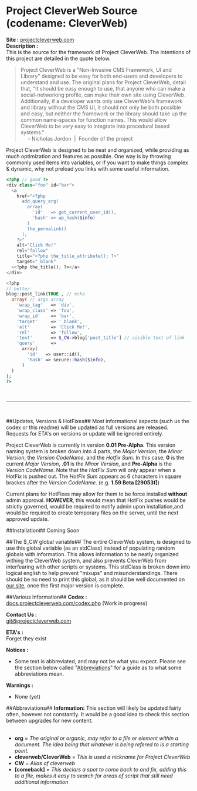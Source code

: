 # Project CleverWeb Source (codename: CleverWeb) #

**Site :** [projectcleverweb.com](http://projectcleverweb.com)  
**Description :**  
This is the source for the framework of Project CleverWeb. The intentions of this project are detailed in the quote below.
  
> Project CleverWeb is a "Non-Invasive CMS Framework, UI and Library" designed to be easy for both end-users and developers to understand and use. The original plans for Project CleverWeb, detail that, "It should be easy enough to use, that anyone who can make a social-networking profile, can make their own site using CleverWeb. Additionally, if a developer wants only use CleverWeb's framework and library without the CMS UI, it should not only be both possible and easy, but neither the framework or the library should take up the common name-spaces for function names. This would allow CleverWeb to be very easy to integrate into procedural based systems."  
> &nbsp;&nbsp;&nbsp;&nbsp;&nbsp;-&nbsp;Nicholas Jordon&nbsp;&nbsp;|&nbsp;&nbsp;Founder of the project
  
Project CleverWeb is designed to be neat and organized, while providing as much optimization and features as possible. One way is by throwing commonly used items into variables, or if you want to make things complex & dynamic, why not preload you links with some useful information.  
  
``` php
<?php // good ?>
<div class="foo" id="bar">
  <a
    href="<?php
      add_query_arg(
        array(
          'id'   => get_current_user_id(),
          'hash' => wp_hash($info)
        )
        the_permalink()
      ); 
    ?>"
    alt="Click Me!"
    rel="follow"
    title="<?php the_title_attribute(); ?>"
    target="_blank"
  ><?php the_title(); ?></a>
</div>

<?php
// better
blog::post_link(TRUE , // echo
  array( // args array
    'wrap_tag'   => 'div',
    'wrap_class' => 'foo',
    'wrap_id'    => 'bar',
    'target'     => '_blank',
    'alt'        => 'Click Me!',
    'rel'        => 'follow',
    'text'       => $_CW->blog['post_title'] // visible text of link
    'query'      =>
      array(
        'id'   => user::id(),
        'hash' => secure::hash($info),
      )
  )
);
?>
```  

&nbsp;    

----------

&nbsp;    

##Updates, Versions & HotFixes##
Most informational aspects (such us the codex or this readme) will be updated as full versions are released. Requests for ETA's on versions or update will be ignored entirely.  
  
Project CleverWeb is currently in version **0.01 Pre-Alpha**. This version naming system is broken down into 4 parts, the *Major Version*, the *Minor Version*, the *Version CodeName*, and the *Hotfix Sum*. In this case, **0** is the current *Major Version*, **.01** is the *Minor Version*, and **Pre-Alpha** is the *Version CodeName*. Note that the *HotFix Sum* will only appear when a HotFix is pushed out. The *HotFix Sum* appears as 6 characters in square brackes after the *Version CodeName*. (e.g. **1.59 Beta [29053f]**)  
  
Current plans for HotFixes may allow for them to be force installed **without** admin approval. **HOWEVER**, this would mean that HotFix pushes would be strictly governed, would be required to notify admin upon installation,and would be required to create temporary files on the server, until the next approved update.  

##Installation##
Coming Soon  

##The $_CW global variable##
The entire CleverWeb system, is designed to use this global variable (as an stdClass) instead of populating random globals with information. This allows information to be neatly organized withing the CleverWeb system, and also prevents CleverWeb from interfearing with other scripts or systems. This stdClass is broken down into logical english to help prevent "mixups" and misunderstandings. There should be no need to print this global, as it should be well documented on [our site](http://projectcleverweb.com), once the first major version is complete.

##Various Information##
**Codex :**  
[docs.projectcleverweb.com/codex.php](http://docs.projectcleverweb.com/codex.php) (Work in progress)

**Contact Us :**  
git@projectcleverweb.com

**ETA's :**  
Forget they exist

**Notices :**  
- Some text is abbreviated, and may not be what you expect. Please see the section below called "[Abbreviations](#abbreviations)" for a guide as to what some abbreviations mean.  

**Warnings :**  
- None (yet)

##Abbreviations##
**Information:** This section will likely be updated fairly often, however not constantly. It would be a good idea to check this section between upgrades for new content.
&nbsp;  
&nbsp;  
- **org** = *The original or organic, may refer to a file or element within a document. The idea being that whatever is being refered to is a starting point.*
- **cleverweb/CleverWeb** = *This is used a nickname for Project CleverWeb*  
- **CW** = *Alias of cleverweb*  
- **[comeback]** = *This declars a spot to come back to and fix, adding this to a file, makes it easy to search for areas of script that still need additional information*